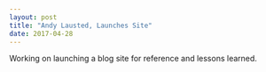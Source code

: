 ```yaml
---
layout: post
title: "Andy Lausted, Launches Site"
date: 2017-04-28
---
```


Working on launching a blog site for reference and lessons learned.
